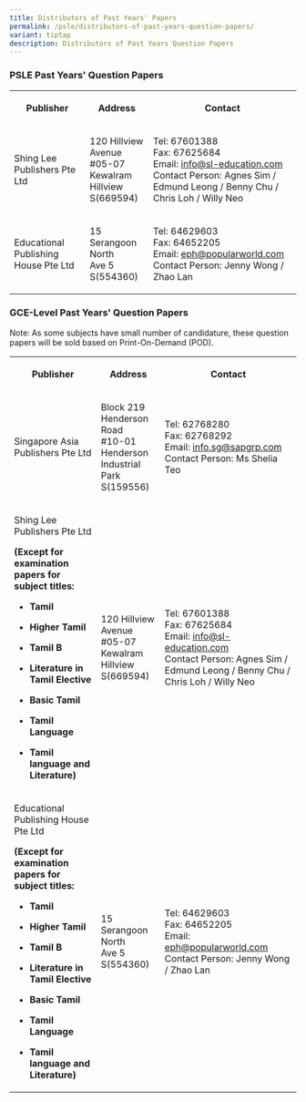 ```yaml
---
title: Distributors of Past Years' Papers
permalink: /psle/distributors-of-past-years-question-papers/
variant: tiptap
description: Distributors of Past Years Question Papers
---
```

<h3><strong>PSLE Past Years' Question Papers</strong></h3>
<table>
<tbody>
<tr>
<th rowspan="1" colspan="1">
<p>Publisher</p>
</th>
<th rowspan="1" colspan="1">
<p>Address</p>
</th>
<th rowspan="1" colspan="1">
<p>Contact</p>
</th>
</tr>
<tr>
<td rowspan="1" colspan="1">
<p>Shing Lee Publishers Pte Ltd</p>
</td>
<td rowspan="1" colspan="1">
<p>120 Hillview Avenue
<br>#05-07
<br>Kewalram Hillview
<br>S(669594)</p>
</td>
<td rowspan="1" colspan="1">
<p>Tel: 67601388
<br>Fax: 67625684
<br>Email: <a href="mailto:info@sl-education.com" rel="noopener noreferrer nofollow" target="_blank"><u>info@sl-education.com</u></a>
<br>Contact Person: Agnes Sim / Edmund Leong / Benny Chu / Chris Loh / Willy
Neo</p>
</td>
</tr>
<tr>
<td rowspan="1" colspan="1">
<p>Educational Publishing House Pte Ltd</p>
</td>
<td rowspan="1" colspan="1">
<p>15 Serangoon North
<br>Ave 5
<br>S(554360)</p>
</td>
<td rowspan="1" colspan="1">
<p>Tel: 64629603
<br>Fax: 64652205
<br>Email: <a href="mailto:eph@popularworld.com" rel="noopener noreferrer nofollow" target="_blank"><u>eph@popularworld.com</u></a>
<br>Contact Person: Jenny Wong / Zhao Lan</p>
</td>
</tr>
</tbody>
</table>
<h3><strong>GCE-Level Past Years' Question Papers</strong></h3>
<p>Note:<strong> </strong>As some subjects have small number of candidature,
these question papers will be sold based on Print-On-Demand (POD).</p>
<table>
<tbody>
<tr>
<th rowspan="1" colspan="1">
<p>Publisher</p>
</th>
<th rowspan="1" colspan="1">
<p>Address</p>
</th>
<th rowspan="1" colspan="1">
<p>Contact</p>
</th>
</tr>
<tr>
<td rowspan="1" colspan="1">
<p>Singapore Asia Publishers Pte Ltd</p>
</td>
<td rowspan="1" colspan="1">
<p>Block 219
<br>Henderson Road
<br>#10-01
<br>Henderson Industrial Park
<br>S(159556)</p>
</td>
<td rowspan="1" colspan="1">
<p>Tel: 62768280
<br>Fax: 62768292
<br>Email: <a href="mailto:info.sg@sapgrp.com" rel="noopener noreferrer nofollow" target="_blank"><u>info.sg@sapgrp.com</u></a>
<br>Contact Person: Ms Shelia Teo</p>
</td>
</tr>
<tr>
<td rowspan="1" colspan="1">
<p>Shing Lee Publishers Pte Ltd
<br>
</p>
<p><strong>(Except for examination papers for subject titles:</strong>
</p>
<ul data-tight="true" class="tight">
<li>
<p><strong>Tamil</strong>
</p>
</li>
<li>
<p><strong>Higher Tamil</strong>
</p>
</li>
<li>
<p><strong>Tamil B</strong>
</p>
</li>
<li>
<p><strong>Literature in Tamil Elective</strong>
</p>
</li>
<li>
<p><strong>Basic Tamil</strong>
</p>
</li>
<li>
<p><strong>Tamil Language</strong>
</p>
</li>
<li>
<p><strong>Tamil language and Literature)</strong>
</p>
</li>
</ul>
</td>
<td rowspan="1" colspan="1">
<p>120 Hillview Avenue
<br>#05-07
<br>Kewalram Hillview
<br>S(669594)</p>
</td>
<td rowspan="1" colspan="1">
<p>Tel: 67601388
<br>Fax: 67625684
<br>Email:&nbsp;<a href="mailto:info@sl-education.com" rel="noopener noreferrer nofollow" target="_blank"><u>info@sl-education.com</u></a>
<br>Contact Person: Agnes Sim / Edmund Leong / Benny Chu / Chris Loh / Willy
Neo</p>
</td>
</tr>
<tr>
<td rowspan="1" colspan="1">
<p>Educational Publishing House Pte Ltd
<br>
</p>
<p><strong>(Except for examination papers for subject titles:</strong>
</p>
<ul data-tight="true" class="tight">
<li>
<p><strong>Tamil</strong>
</p>
</li>
<li>
<p><strong>Higher Tamil</strong>
</p>
</li>
<li>
<p><strong>Tamil B</strong>
</p>
</li>
<li>
<p><strong>Literature in Tamil Elective</strong>
</p>
</li>
<li>
<p><strong>Basic Tamil</strong>
</p>
</li>
<li>
<p><strong>Tamil Language</strong>
</p>
</li>
<li>
<p><strong>Tamil language and Literature)</strong>
</p>
</li>
</ul>
</td>
<td rowspan="1" colspan="1">
<p>15 Serangoon North
<br>Ave 5
<br>S(554360)</p>
</td>
<td rowspan="1" colspan="1">
<p>Tel: 64629603
<br>Fax: 64652205
<br>Email: <a href="mailto:eph@popularworld.com" rel="noopener noreferrer nofollow" target="_blank"><u>eph@popularworld.com</u></a>
<br>Contact Person: Jenny Wong / Zhao Lan</p>
</td>
</tr>
</tbody>
</table>
<p></p>